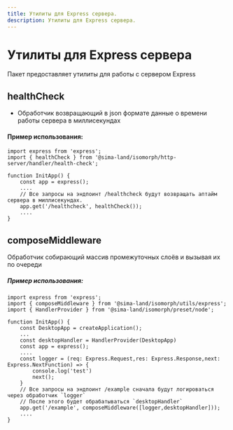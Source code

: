 ```yaml
---
title: Утилиты для Express сервера.
description: Утилиты для Express сервера.
---
```

# Утилиты для Express сервера

Пакет предоставляет утилиты для работы с сервером Express

## healthCheck

- Обработчик возвращающий в json формате данные о времени работы сервера в миллисекундах

#### Пример использования:

```tsx
import express from 'express';
import { healthCheck } from '@sima-land/isomorph/http-server/handler/health-check';

function InitApp() {
    const app = express();
    ....
    // Все запросы на эндпоинт /healthcheck будут возвращать аптайм сервера в миллисекундах.
    app.get('/healthcheck', healthCheck());
    ....
}

```

## composeMiddleware

Обработчик собирающий массив промежуточных слоёв и вызывая их по очереди

##### Пример использования:

```tsx
import express from 'express';
import { composeMiddleware } from '@sima-land/isomorph/utils/express';
import { HandlerProvider } from '@sima-land/isomorph/preset/node';

function InitApp() {
    const DesktopApp = createApplication();
    ...
    const desktopHandler = HandlerProvider(DesktopApp)
    const app = express();
    ....
    const logger = (req: Express.Request,res: Express.Response,next: Express.NextFunction) => {
        console.log('test')
        next();
    }
    // Все запросы на эндпоинт /example сначала будут логироваться через обработчик `logger`
    // После этого будет обрабатываться `desktopHandler`
    app.get('/example', composeMiddleware([logger,desktopHandler]));
    ....
}

```
